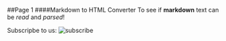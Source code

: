 ##Page 1
####Markdown to HTML Converter
To see if **markdown** text can be _read_ and _parsed_!

Subscripbe to us: ![subscribe](assets/subscribe.gif)
